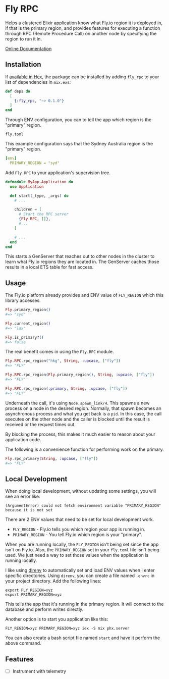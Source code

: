 # Fly RPC

Helps a clustered Elixir application know what [Fly.io](https:://fly.io) region it is deployed in, if that is the primary region, and provides features for executing a function through RPC (Remote Procedure Call) on another node by specifying the region to run it in.

[Online Documentation](https://hexdocs.pm/fly_rpc)

## Installation

If [available in Hex](https://hex.pm/docs/publish), the package can be installed
by adding `fly_rpc` to your list of dependencies in `mix.exs`:

```elixir
def deps do
  [
    {:fly_rpc, "~> 0.1.0"}
  ]
end
```

Through ENV configuration, you can to tell the app which region is the "primary" region.

`fly.toml`

This example configuration says that the Sydney Australia region is the
"primary" region.

```yaml
[env]
  PRIMARY_REGION = "syd"
```

Add `Fly.RPC` to your application's supervision tree.

```elixir
defmodule MyApp.Application do
  use Application

  def start(_type, _args) do
    # ...

    children = [
      # Start the RPC server
      {Fly.RPC, []},
      #...
    ]

    # ...
  end
end
```

This starts a GenServer that reaches out to other nodes in the cluster to learn
what Fly.io regions they are located in. The GenServer caches those results in a
local ETS table for fast access.

## Usage

The Fly.io platform already provides and ENV value of `FLY_REGION` which this library accesses.

```elixir
Fly.primary_region()
#=> "syd"

Fly.current_region()
#=> "lax"

Fly.is_primary?()
#=> false
```

The real benefit comes in using the `Fly.RPC` module.

```elixir
Fly.RPC.rpc_region("hkg", String, :upcase, ["fly"])
#=> "FLY"

Fly.RPC.rpc_region(Fly.primary_region(), String, :upcase, ["fly"])
#=> "FLY"

Fly.RPC.rpc_region(:primary, String, :upcase, ["fly"])
#=> "FLY"
```

Underneath the call, it's using `Node.spawn_link/4`. This spawns a new process on a node in the desired region. Normally, that spawn becomes an asynchronous process and what you get back is a `pid`. In this case, the call executes on the other node and the caller is blocked until the result is received or the request times out.

By blocking the process, this makes it much easier to reason about your application code.


The following is a convenience function for performing work on the primary.

```elixir
Fly.rpc_primary(String, :upcase, ["fly"])
#=> "FLY"
```

## Local Development

When doing local development, without updating some settings, you will see an error like:

```
(ArgumentError) could not fetch environment variable "PRIMARY_REGION" because it is not set
```

There are 2 ENV values that need to be set for local development work.

- `FLY_REGION` - Fly.io tells you which region your app is running in.
- `PRIMARY_REGION` - You tell Fly.io which region is your "primary".

When you are running locally, the `FLY_REGION` isn't being set since the app isn't on Fly.io. Also, the `PRIMARY_REGION` set in your `fly.toml` file isn't being used. We just need a way to set those values when the application is running locally.

I like using [direnv](https://direnv.net/) to automatically set and load ENV values when I enter specific directories. Using `direnv`, you can create a file named `.envrc` in your project directory. Add the following lines:

```
export FLY_REGION=xyz
export PRIMARY_REGION=xyz
```

This tells the app that it's running in the primary region. It will connect to the database and perform writes directly.

Another option is to start you application like this:

```
FLY_REGION=xyz PRIMARY_REGION=xyz iex -S mix phx.server
```

You can also create a bash script file named `start` and have it perform the above command.

## Features

- [ ] Instrument with telemetry